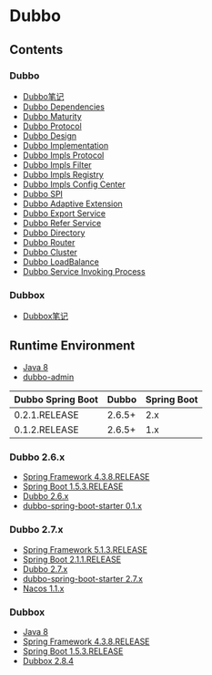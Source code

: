 # Dubbo

## Contents
### Dubbo
- [Dubbo笔记](../doc/source/rpc/DubboNote.md)
- [Dubbo Dependencies](../doc/source/rpc/dubboDependencies.md)
- [Dubbo Maturity](../doc/source/rpc/dubboMaturity.md)
- [Dubbo Protocol](../doc/source/rpc/dubboProtocol.md)
- [Dubbo Design](../doc/source/rpc/dubboDesign.md)
- [Dubbo Implementation](../doc/source/rpc/dubboImplementation.md)
- [Dubbo Impls Protocol](../doc/source/rpc/dubboImplsProtocol.md)
- [Dubbo Impls Filter](../doc/source/rpc/dubboImplsFilter.md)
- [Dubbo Impls Registry](../doc/source/rpc/dubboImplsRegistry.md)
- [Dubbo Impls Config Center](../doc/source/rpc/dubboImplsConfigCenter.md)
- [Dubbo SPI](../doc/source/rpc/dubboSpi.md)
- [Dubbo Adaptive Extension](../doc/source/rpc/dubboAdaptiveExtension.md)
- [Dubbo Export Service](../doc/source/rpc/dubboExportService.md)
- [Dubbo Refer Service](../doc/source/rpc/dubboReferService.md)
- [Dubbo Directory](../doc/source/rpc/dubboDirectory.md)
- [Dubbo Router](../doc/source/rpc/dubboRouter.md)
- [Dubbo Cluster](../doc/source/rpc/dubboCluster.md)
- [Dubbo LoadBalance](../doc/source/rpc/dubboLoadBalance.md)
- [Dubbo Service Invoking Process](../doc/source/rpc/dubboServiceInvokingProcess.md)

### Dubbox
- [Dubbox笔记](../doc/source/rpc/DubboxNote.md)

## Runtime Environment
- [Java 8](http://www.oracle.com/technetwork/java/javase/downloads/jdk8-downloads-2133151.html)
- [dubbo-admin](https://github.com/apache/dubbo-admin)

Dubbo Spring Boot | Dubbo | Spring Boot
---|---|---
0.2.1.RELEASE | 2.6.5+ | 2.x
0.1.2.RELEASE | 2.6.5+ | 1.x

### Dubbo 2.6.x
- [Spring Framework 4.3.8.RELEASE](https://spring.io/projects/spring-framework)
- [Spring Boot 1.5.3.RELEASE](https://spring.io/projects/spring-boot)
- [Dubbo 2.6.x](https://github.com/apache/dubbo/releases)
- [dubbo-spring-boot-starter 0.1.x](https://github.com/apache/dubbo-spring-boot-project)

### Dubbo 2.7.x
- [Spring Framework 5.1.3.RELEASE](https://spring.io/projects/spring-framework)
- [Spring Boot 2.1.1.RELEASE](https://spring.io/projects/spring-boot)
- [Dubbo 2.7.x](https://github.com/apache/dubbo/releases)
- [dubbo-spring-boot-starter 2.7.x](https://github.com/apache/dubbo-spring-boot-project)
- [Nacos 1.1.x](https://github.com/alibaba/Nacos)

### Dubbox
- [Java 8](http://www.oracle.com/technetwork/java/javase/downloads/jdk8-downloads-2133151.html)
- [Spring Framework 4.3.8.RELEASE](https://spring.io/projects/spring-framework)
- [Spring Boot 1.5.3.RELEASE](https://spring.io/projects/spring-boot)
- [Dubbox 2.8.4](https://github.com/dangdangdotcom/dubbox)